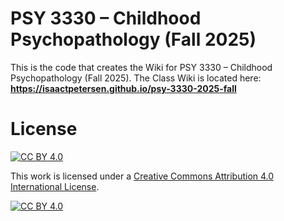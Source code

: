 # PSY 3330 – Childhood Psychopathology (Fall 2025)

This is the code that creates the Wiki for PSY 3330 – Childhood Psychopathology (Fall 2025).
The Class Wiki is located here: **https://isaactpetersen.github.io/psy-3330-2025-fall**

# License

[![CC BY 4.0][cc-by-shield]][cc-by]

This work is licensed under a
[Creative Commons Attribution 4.0 International License][cc-by].

[![CC BY 4.0][cc-by-image]][cc-by]

[cc-by]: https://creativecommons.org/licenses/by/4.0/
[cc-by-image]: https://i.creativecommons.org/l/by/4.0/88x31.png
[cc-by-shield]: https://img.shields.io/badge/License-CC%20BY%204.0-lightgrey.svg
